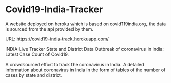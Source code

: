 # Covid19-India-Tracker

A website deployed on heroku which is based on covid119india.org, the data is sourced from the api provided by them.

URL: https://covid19-india-track.herokuapp.com/

INDIA-Live Tracker
State and District Data
Outbreak of coronavirus in India: Latest Case Count of Covid19.

A crowdsourced effort to track the coronavirus in India. A detailed information about coronavirus in India In the form of tables of the number of cases by state and district.

